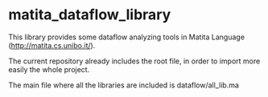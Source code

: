 matita_dataflow_library
=======================

This library provides some dataflow analyzing tools in Matita Language (http://matita.cs.unibo.it/). 

The current repository already includes the root file, in order to import more easily the whole project.

The main file where all the libraries are included is dataflow/all_lib.ma
